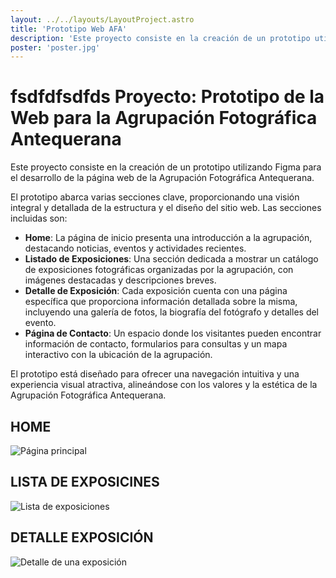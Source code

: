 ```yaml
---
layout: ../../layouts/LayoutProject.astro
title: 'Prototipo Web AFA'
description: 'Este proyecto consiste en la creación de un prototipo utilizando Figma para el desarrollo de la página web de la Agrupación Fotográfica Antequerana.'
poster: 'poster.jpg'
---
```



# fsdfdfsdfds Proyecto: Prototipo de la Web para la Agrupación Fotográfica Antequerana

Este proyecto consiste en la creación de un prototipo utilizando Figma para el desarrollo de la página web de la Agrupación Fotográfica Antequerana.

El prototipo abarca varias secciones clave, proporcionando una visión integral y detallada de la estructura y el diseño del sitio web. Las secciones incluidas son:

- **Home**: La página de inicio presenta una introducción a la agrupación, destacando noticias, eventos y actividades recientes.
- **Listado de Exposiciones**: Una sección dedicada a mostrar un catálogo de exposiciones fotográficas organizadas por la agrupación, con imágenes destacadas y descripciones breves.
- **Detalle de Exposición**: Cada exposición cuenta con una página específica que proporciona información detallada sobre la misma, incluyendo una galería de fotos, la biografía del fotógrafo y detalles del evento.
- **Página de Contacto**: Un espacio donde los visitantes pueden encontrar información de contacto, formularios para consultas y un mapa interactivo con la ubicación de la agrupación.

El prototipo está diseñado para ofrecer una navegación intuitiva y una experiencia visual atractiva, alineándose con los valores y la estética de la Agrupación Fotográfica Antequerana.

## HOME
![Página principal](/portfolio/projects/project-1/home.jpg)

## LISTA DE EXPOSICINES
![Lista de exposiciones](/portfolio/projects/project-1/expositions.jpg)

## DETALLE EXPOSICIÓN
![Detalle de una exposición](/portfolio/projects/project-1/details.jpg)

